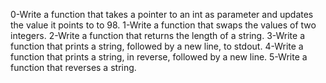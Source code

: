 0-Write a function that takes a pointer to an int as parameter and updates the value it points to to 98.
1-Write a function that swaps the values of two integers.
2-Write a function that returns the length of a string.
3-Write a function that prints a string, followed by a new line, to stdout.
4-Write a function that prints a string, in reverse, followed by a new line.
5-Write a function that reverses a string. 
